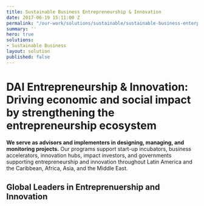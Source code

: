```yaml
---
title: Sustainable Business Entrepreneurship & Innovation
date: 2017-06-19 15:11:00 Z
permalink: "/our-work/solutions/sustainable/sustainable-business-enterprise-innovation"
summary: ''
hero: true
solutions:
- Sustainable Business
layout: solution
published: false
---
```


# DAI Entrepreneurship & Innovation: Driving economic and social impact by strengthening the entrepreneurship ecosystem

**We serve as advisors and implementers in designing, managing, and monitoring projects.** Our programs support start-up incubators, business accelerators, innovation hubs, impact investors, and governments supporting entrepreneurship and innovation throughout Latin America and the Caribbean, Africa, Asia, and the Middle East.

## Global Leaders in Entreprenuership and Innovation



